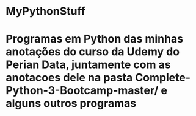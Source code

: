 # MyPythonStuff
# Programas em Python das minhas anotações do curso da Udemy do Perian Data, juntamente com as anotacoes dele na pasta Complete-Python-3-Bootcamp-master/ e alguns outros programas
